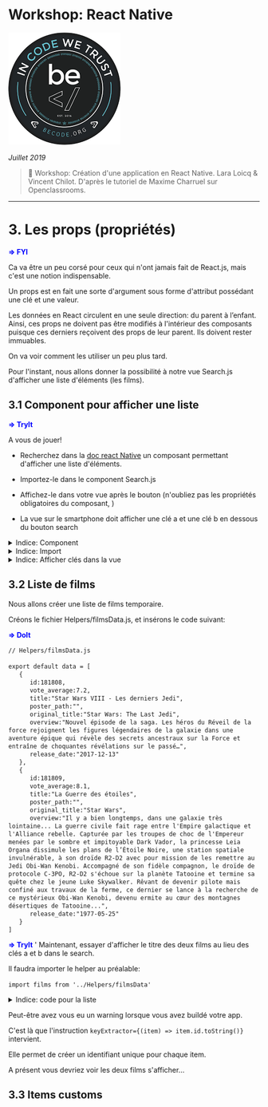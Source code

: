 # Workshop: React Native

![Becode logo](https://raw.githubusercontent.com/Raigyo/react-character-manager/master/img/becode-logo.png)



*Juillet 2019*

> 🔨 Workshop: Création d'une application en React Native. Lara Loicq & Vincent Chilot. D'après le tutoriel de Maxime Charruel sur Openclassrooms.


* * *


# 3. Les props (propriétés)

**<span style="color:blue">=> FYI</span>**

Ca va être un peu corsé pour ceux qui n'ont jamais fait de React.js, mais c'est une notion indispensable.

Un props est en fait une sorte d'argument sous forme d'attribut  possédant une clé et une valeur.

Les données en React circulent en une seule direction: du parent à l’enfant. Ainsi, ces props ne doivent pas être modifiés à l'intérieur des composants puisque ces derniers reçoivent des props de leur parent. Ils doivent rester immuables.

On va voir comment les utiliser un peu plus tard.

Pour l'instant, nous allons donner la possibilité à notre vue Search.js d'afficher une liste d'éléments (les films).


## 3.1 Component pour afficher une liste

**<span style="color:blue">=> TryIt</span>**

A vous de jouer!

- Recherchez dans la [doc react Native](https://facebook.github.io/react-native/docs/components-and-apis.html#basic-components) un composant permettant d'afficher une liste d'éléments.

- Importez-le dans le component Search.js

- Affichez-le dans votre vue après le bouton (n'oubliez pas les propriétés obligatoires du composant, )

- La vue sur le smartphone doit afficher une clé a et une clé b en dessous du bouton search


<details>
<summary>Indice: Component</summary>

[FlatList](https://facebook.github.io/react-native/docs/flatlist.html)

</details>

<details>
<summary>Indice: Import</summary>

```javascript
import { StyleSheet, View, TextInput, Button, Text, FlatList  } from 'react-native'
```

</details>

<details>
<summary>Indice: Afficher clés dans la vue</summary>

```javascript
// Components/Search.js
render() {
    return (
      <View style={styles.main_container}>
        <TextInput style={styles.textinput} placeholder='Titre du film'/>
        <Button title='Rechercher' onPress={() => {}}/>
        {/* Ici j'ai simplement repris l'exemple sur la documentation de la FlatList */}
        <FlatList
          data={[{key: 'a'}, {key: 'b'}]}
          renderItem={({item}) => <Text>{item.key}</Text>}
        />
      </View>
    )
}
```

</details>


## 3.2 Liste de films

Nous allons créer une liste de films temporaire.

Créons le fichier Helpers/filmsData.js, et insérons le code suivant:

**<span style="color:blue">=> DoIt</span>**

~~~
// Helpers/filmsData.js

export default data = [
   {
      id:181808,
      vote_average:7.2,
      title:"Star Wars VIII - Les derniers Jedi",
      poster_path:"",
      original_title:"Star Wars: The Last Jedi",
      overview:"Nouvel épisode de la saga. Les héros du Réveil de la force rejoignent les figures légendaires de la galaxie dans une aventure épique qui révèle des secrets ancestraux sur la Force et entraîne de choquantes révélations sur le passé…",
      release_date:"2017-12-13"
   },
   {
      id:181809,
      vote_average:8.1,
      title:"La Guerre des étoiles",
      poster_path:"",
      original_title:"Star Wars",
      overview:"Il y a bien longtemps, dans une galaxie très lointaine... La guerre civile fait rage entre l'Empire galactique et l'Alliance rebelle. Capturée par les troupes de choc de l'Empereur menées par le sombre et impitoyable Dark Vador, la princesse Leia Organa dissimule les plans de l’Étoile Noire, une station spatiale invulnérable, à son droïde R2-D2 avec pour mission de les remettre au Jedi Obi-Wan Kenobi. Accompagné de son fidèle compagnon, le droïde de protocole C-3PO, R2-D2 s'échoue sur la planète Tatooine et termine sa quête chez le jeune Luke Skywalker. Rêvant de devenir pilote mais confiné aux travaux de la ferme, ce dernier se lance à la recherche de ce mystérieux Obi-Wan Kenobi, devenu ermite au cœur des montagnes désertiques de Tatooine...",
      release_date:"1977-05-25"
   }
]
~~~

**<span style="color:blue">=> TryIt</span>**
'
Maintenant, essayer d'afficher le titre des deux films au lieu des clés a et b dans le search.

Il faudra importer le helper au préalable:

`import films from '../Helpers/filmsData'`


<details>
<summary>Indice: code pour la liste</summary>

```javascript
<FlatList
  data={films}
  keyExtractor={(item) => item.id.toString()}
  renderItem={({item}) => <Text>{item.title}</Text>}
/>
```

</details>

Peut-être avez vous eu un warning lorsque vous avez buildé votre app.

C'est là que l'instruction `keyExtractor={(item) => item.id.toString()}` intervient.

Elle permet de créer un identifiant unique pour chaque item.

A présent vous devriez voir les deux films s'afficher...

## 3.3 Items customs 


